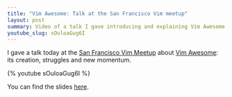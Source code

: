 ```yaml
---
title: "Vim Awesome: Talk at the San Francisco Vim meetup"
layout: post
summary: Video of a talk I gave introducing and explaining Vim Awesome
youtube_slug: sOuloaGug6I
---
```


I gave a talk today at the [San Francisco Vim
Meetup](http://www.meetup.com/vim-sf/) about [Vim Awesome](vimawesome.com):
its creation, struggles and new momentum.

{% youtube sOuloaGug6I %}

You can find the slides
[here](https://jordaneldredge.com/talks/vim-awesome/).

